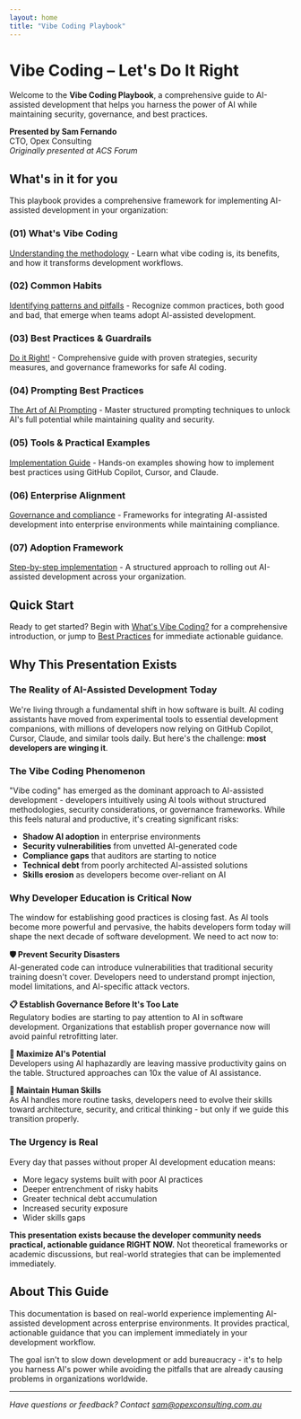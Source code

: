 ```yaml
---
layout: home
title: "Vibe Coding Playbook"
---
```


# Vibe Coding – Let's Do It Right

Welcome to the **Vibe Coding Playbook**, a comprehensive guide to AI-assisted development that helps you harness the power of AI while maintaining security, governance, and best practices.

**Presented by Sam Fernando**  
CTO, Opex Consulting  
*Originally presented at ACS Forum*

## What's in it for you

This playbook provides a comprehensive framework for implementing AI-assisted development in your organization:

### **(01) What's Vibe Coding**
[Understanding the methodology](whats-vibe-coding.html) - Learn what vibe coding is, its benefits, and how it transforms development workflows.

### **(02) Common Habits**
[Identifying patterns and pitfalls](common-habits.html) - Recognize common practices, both good and bad, that emerge when teams adopt AI-assisted development.

### **(03) Best Practices & Guardrails**
[Do it Right!](best-practices.html) - Comprehensive guide with proven strategies, security measures, and governance frameworks for safe AI coding.

### **(04) Prompting Best Practices**
[The Art of AI Prompting](prompting-best-practices.html) - Master structured prompting techniques to unlock AI's full potential while maintaining quality and security.

### **(05) Tools & Practical Examples**
[Implementation Guide](tools-and-examples.html) - Hands-on examples showing how to implement best practices using GitHub Copilot, Cursor, and Claude.

### **(06) Enterprise Alignment**
[Governance and compliance](enterprise-alignment.html) - Frameworks for integrating AI-assisted development into enterprise environments while maintaining compliance.

### **(07) Adoption Framework**
[Step-by-step implementation](adoption-framework.html) - A structured approach to rolling out AI-assisted development across your organization.

## Quick Start

Ready to get started? Begin with [What's Vibe Coding?](whats-vibe-coding.html) for a comprehensive introduction, or jump to [Best Practices](best-practices.html) for immediate actionable guidance.

## Why This Presentation Exists

### The Reality of AI-Assisted Development Today

We're living through a fundamental shift in how software is built. AI coding assistants have moved from experimental tools to essential development companions, with millions of developers now relying on GitHub Copilot, Cursor, Claude, and similar tools daily. But here's the challenge: **most developers are winging it**.

### The Vibe Coding Phenomenon

"Vibe coding" has emerged as the dominant approach to AI-assisted development - developers intuitively using AI tools without structured methodologies, security considerations, or governance frameworks. While this feels natural and productive, it's creating significant risks:

- **Shadow AI adoption** in enterprise environments
- **Security vulnerabilities** from unvetted AI-generated code
- **Compliance gaps** that auditors are starting to notice
- **Technical debt** from poorly architected AI-assisted solutions
- **Skills erosion** as developers become over-reliant on AI

### Why Developer Education is Critical Now

The window for establishing good practices is closing fast. As AI tools become more powerful and pervasive, the habits developers form today will shape the next decade of software development. We need to act now to:

**🛡️ Prevent Security Disasters**  
AI-generated code can introduce vulnerabilities that traditional security training doesn't cover. Developers need to understand prompt injection, model limitations, and AI-specific attack vectors.

**📋 Establish Governance Before It's Too Late**  
Regulatory bodies are starting to pay attention to AI in software development. Organizations that establish proper governance now will avoid painful retrofitting later.

**🎯 Maximize AI's Potential**  
Developers using AI haphazardly are leaving massive productivity gains on the table. Structured approaches can 10x the value of AI assistance.

**👥 Maintain Human Skills**  
As AI handles more routine tasks, developers need to evolve their skills toward architecture, security, and critical thinking - but only if we guide this transition properly.

### The Urgency is Real

Every day that passes without proper AI development education means:
- More legacy systems built with poor AI practices
- Deeper entrenchment of risky habits
- Greater technical debt accumulation
- Increased security exposure
- Wider skills gaps

**This presentation exists because the developer community needs practical, actionable guidance RIGHT NOW.** Not theoretical frameworks or academic discussions, but real-world strategies that can be implemented immediately.

## About This Guide

This documentation is based on real-world experience implementing AI-assisted development across enterprise environments. It provides practical, actionable guidance that you can implement immediately in your development workflow.

The goal isn't to slow down development or add bureaucracy - it's to help you harness AI's power while avoiding the pitfalls that are already causing problems in organizations worldwide.

---

*Have questions or feedback? Contact [sam@opexconsulting.com.au](mailto:sam@opexconsulting.com.au)*
